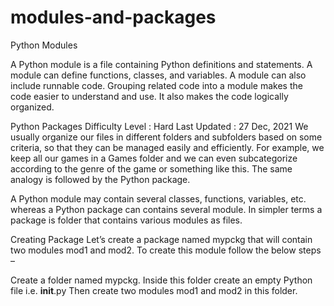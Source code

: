 # modules-and-packages

Python Modules

A Python module is a file containing Python definitions and statements. 
A module can define functions, classes, and variables. A module can also include runnable code. 
Grouping related code into a module makes the code easier to understand and use. It also makes the code logically organized.



Python Packages
Difficulty Level : Hard
Last Updated : 27 Dec, 2021
We usually organize our files in different folders and subfolders based on some criteria, so that they can be managed easily and efficiently. 
For example, we keep all our games in a Games folder and we can even subcategorize according to the genre of the game or something like this. 
The same analogy is followed by the Python package. 

A Python module may contain several classes, functions, variables, etc. whereas a Python package can contains several module. 
In simpler terms a package is folder that contains various modules as files.

Creating Package
Let’s create a package named mypckg that will contain two modules mod1 and mod2. To create this module follow the below steps – 

Create a folder named mypckg.
Inside this folder create an empty Python file i.e. __init__.py
Then create two modules mod1 and mod2 in this folder.
